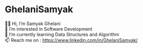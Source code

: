 # GhelaniSamyak
👋🏼 Hi, I’m Samyak Ghelani  
👀 I’m interested in Software Development  
🌱 I’m currently learning Data Structures and Algorithm  
📫 Reach me on : https://www.linkedin.com/in/GhelaniSamyak/

